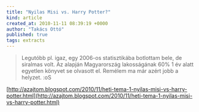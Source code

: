 ```yaml
---
title: "Nyilas Misi vs. Harry Potter?"
kind: article
created_at: 2010-11-11 08:39:19 +0000
author: "Takács Ottó"
published: true
tags: extracts
---
```

>Legutóbb pl. igaz, egy 2006-os statisztikába botlottam bele, de siralmas volt. Az alapján Magyarország lakosságának 60% 1 év alatt egyetlen könyvet se olvasott el. Remélem ma már azért jobb a helyzet. :oS

[http://azajtom.blogspot.com/2010/11/heti-tema-1-nyilas-misi-vs-harry-potter.html](http://azajtom.blogspot.com/2010/11/heti-tema-1-nyilas-misi-vs-harry-potter.html)

<div class='old-comments'></div>